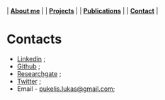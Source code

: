 | [**About me**](https://lukas-pukelis.github.io/) | |  [**Projects**](projects.md) | | [**Publications**](publications.md) | | [**Contact**](contacts.md) | 

# Contacts

* [Linkedin](https://www.linkedin.com/in/lukas-pukelis-29b92725/) ;
* [Github](https://github.com/lukas-pkl) ;
* [Researchgate](https://www.researchgate.net/profile/Lukas-Pukelis) ;
* [Twitter](https://twitter.com/LPukelis) ; 
* Email - pukelis.lukas@gmail.com; 